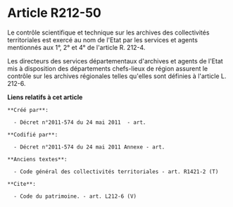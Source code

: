 # Article R212-50

Le contrôle scientifique et technique sur les archives des collectivités territoriales est exercé au nom de l'Etat par les
services et agents mentionnés aux 1°, 2° et 4° de l'article R. 212-4. 

Les directeurs des services départementaux d'archives et agents de l'Etat mis à disposition des départements chefs-lieux de
région assurent le contrôle sur les archives régionales telles qu'elles sont définies à l'article L. 212-6.

**Liens relatifs à cet article**

	**Créé par**:

	  - Décret n°2011-574 du 24 mai 2011  - art.

	**Codifié par**:

	  - Décret n°2011-574 du 24 mai 2011 Annexe - art.

	**Anciens textes**:

	  - Code général des collectivités territoriales - art. R1421-2 (T)

	**Cite**:

	  - Code du patrimoine. - art. L212-6 (V)
